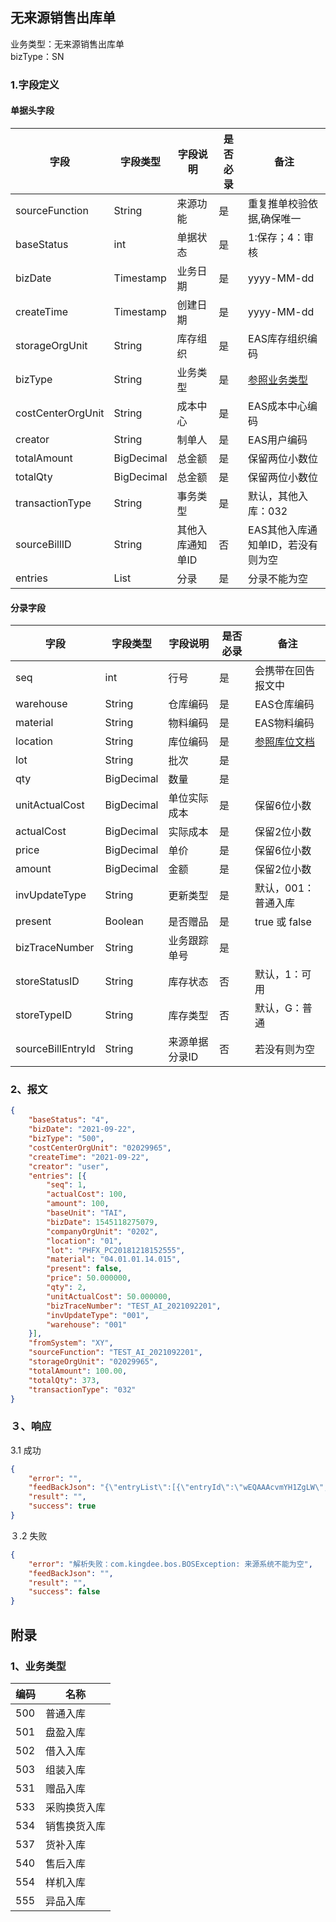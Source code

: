 ## 无来源销售出库单

业务类型：无来源销售出库单<br>
bizType：SN<br>

### 1.字段定义
#### 单据头字段

| 字段 | 字段类型 | 字段说明 | 是否必录 | 备注 |
| ------ | ------ | ------ | ------ | ------ |
| sourceFunction | String | 来源功能 | 是 | 重复推单校验依据,确保唯一 |
| baseStatus | int | 单据状态 | 是 | 1:保存；4：审核 |
| bizDate | Timestamp | 业务日期 | 是 | yyyy-MM-dd |
| createTime | Timestamp | 创建日期 | 是 | yyyy-MM-dd |
| storageOrgUnit | String | 库存组织 | 是 | EAS库存组织编码 |
| bizType | String  | 业务类型  | 是 |   [参照业务类型](#bizType) |
| costCenterOrgUnit | String  | 成本中心  | 是 | EAS成本中心编码 |
| creator | String  | 制单人  | 是 |  EAS用户编码 |
| totalAmount | BigDecimal  | 总金额  | 是 |  保留两位小数位 |
| totalQty | BigDecimal  | 总金额  | 是 |  保留两位小数位 |
| transactionType | String  | 事务类型  | 是 |  默认，其他入库：032 |
| sourceBillID | String | 其他入库通知单ID | 否 | EAS其他入库通知单ID，若没有则为空 |
| entries | List  | 分录  | 是 |  分录不能为空 |

#### 分录字段

| 字段 | 字段类型 | 字段说明 | 是否必录 | 备注 |
| ------ | ------ | ------ | ------ | ------ |
| seq | int | 行号 | 是 | 会携带在回告报文中 |
| warehouse | String | 仓库编码 | 是 | EAS仓库编码 |
| material | String | 物料编码 | 是 | EAS物料编码 |
| location | String | 库位编码 | 是 | [参照库位文档](https://github.com/cthd2000/eas_proxy/blob/master/model/基础资料/库位.md) |
| lot | String | 批次 | 是 |  |
| qty | BigDecimal | 数量 | 是 |  |
| unitActualCost | BigDecimal | 单位实际成本 | 是 | 保留6位小数 |
| actualCost | BigDecimal | 实际成本 | 是 | 保留2位小数 |
| price | BigDecimal | 单价 | 是 | 保留6位小数 |
| amount | BigDecimal | 金额 | 是 | 保留2位小数 |
| invUpdateType | String | 更新类型 | 是 | 默认，001：普通入库 |
| present | Boolean | 是否赠品 | 是 | true 或 false |
| bizTraceNumber | String | 业务跟踪单号 | 是 |  |
| storeStatusID | String | 库存状态 | 否 | 默认，1：可用 |
| storeTypeID | String | 库存类型 | 否 | 默认，G：普通 |
| sourceBillEntryId | String | 来源单据分录ID | 否 | 若没有则为空 |

### 2、报文
```json
{
	"baseStatus": "4",
	"bizDate": "2021-09-22",
	"bizType": "500",
	"costCenterOrgUnit": "02029965",
	"createTime": "2021-09-22",
	"creator": "user",
	"entries": [{
		"seq": 1,
		"actualCost": 100,
		"amount": 100,
		"baseUnit": "TAI",
		"bizDate": 1545118275079,
		"companyOrgUnit": "0202",
		"location": "01",
		"lot": "PHFX_PC20181218152555",
		"material": "04.01.01.14.015",
		"present": false,
		"price": 50.000000,
		"qty": 2,
		"unitActualCost": 50.000000,
		"bizTraceNumber": "TEST_AI_2021092201",
		"invUpdateType": "001",
		"warehouse": "001"
	}],
	"fromSystem": "XY",
	"sourceFunction": "TEST_AI_2021092201",
	"storageOrgUnit": "02029965",
	"totalAmount": 100.00,
	"totalQty": 373,
	"transactionType": "032"
}
```

### ３、响应
3.1 成功
```json
{
	"error": "",
	"feedBackJson": "{\"entryList\":[{\"entryId\":\"wEQAAAcvmYH1ZgLW\",\"materialCode\":\"04.01.01.14.015\",\"seq\":1}],\"id\":\"wEQAAAcvmYCk0E0j\",\"orderNumber\":\"QR020220210900001\",\"success\":true}",
	"result": "",
	"success": true
}
```

３.2 失败
```json
{
	"error": "解析失败：com.kingdee.bos.BOSException: 来源系统不能为空",
	"feedBackJson": "",
	"result": "",
	"success": false
}
```


## 附录

### <span id="bizType">1、业务类型</span>

| 编码 | 名称 |
| ------ | ------ |
| 500 | 普通入库 |
| 501 | 盘盈入库 |
| 502 | 借入入库 |
| 503 | 组装入库 |
| 531 | 赠品入库 |
| 533 | 采购换货入库 |
| 534 | 销售换货入库 |
| 537 | 货补入库 |
| 540 | 售后入库 |
| 554 | 样机入库 |
| 555 | 异品入库 |
